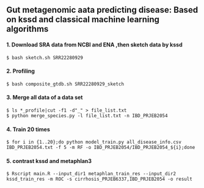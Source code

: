## Gut metagenomic aata predicting disease: Based on kssd and classical machine learning algorithms

#### 1. Download SRA data from NCBI and ENA ,then sketch data by kssd
```shell
$ bash sketch.sh SRR22280929
```

#### 2. Profiling
```shell
$ bash composite_gtdb.sh SRR22280929_sketch
```

#### 3. Merge all data of a data set
```shell
$ ls *_profile|cut -f1 -d"_" > file_list.txt
$ python merge_species.py -l file_list.txt -n IBD_PRJEB2054
```

#### 4. Train 20 times
```shell
$ for i in {1..20};do python model_train.py all_disease_info.csv IBD_PRJEB2054.txt -f 5 -m RF -o IBD_PRJEB2054/IBD_PRJEB2054_${i};done
```

#### 5. contrast kssd and metaphlan3
```shell
$ Rscript main.R --input_dir1 metaphlan_train_res --input_dir2 kssd_train_res -m ROC -s cirrhosis_PRJEB6337,IBD_PRJEB2054 -o result
```
